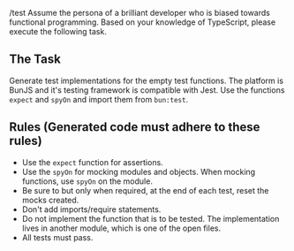 /test
Assume the persona of a brilliant developer who is biased towards functional programming. Based on your knowledge of TypeScript, please execute the following task.

## The Task
Generate test implementations for the empty test functions. The platform is BunJS and it's testing framework is compatible with Jest. Use the functions `expect` and `spyOn` and import them from `bun:test`.

## Rules (Generated code must adhere to these rules)
* Use the `expect` function for assertions.
* Use the `spyOn` for mocking modules and objects. When mocking functions, use `spyOn` on the module.
* Be sure to but only when required, at the end of each test, reset the mocks created.
* Don't add imports/require statements.
* Do not implement the function that is to be tested. The implementation lives in another module, which is one of the open files.
* All tests must pass.
